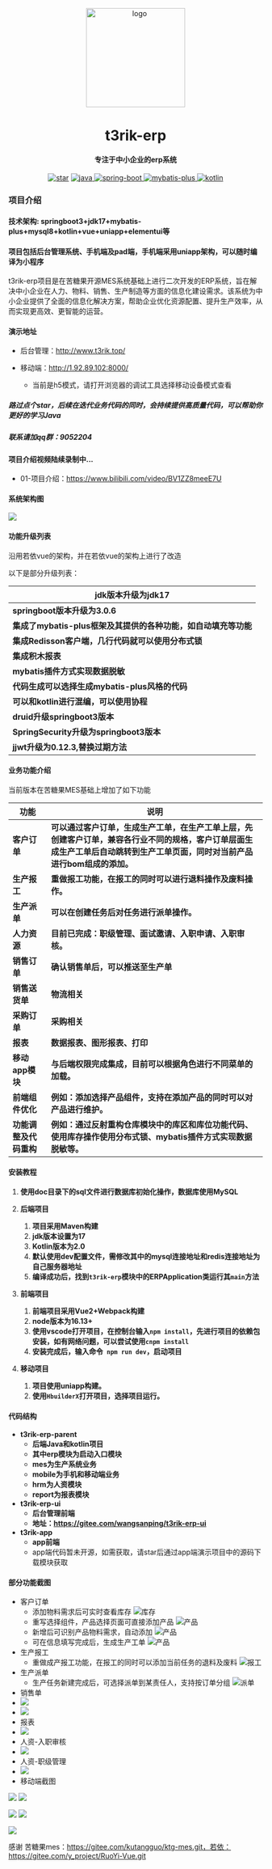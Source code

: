 <p align="center">
	<img alt="logo" width="196px" src="https://pic.imgdb.cn/item/66b9aaafd9c307b7e9a749fb.png">
</p>
<h1 align="center" style=" font-weight: bold;">t3rik-erp</h1>
<h4 align="center">专注于中小企业的erp系统</h4>
<p align="center">
<a href='https://gitee.com/wangsanping/t3rik-erp/stargazers'><img src='https://gitee.com/wangsanping/t3rik-erp/badge/star.svg?theme=dark' alt='star'></img></a>
        <a href="https://www.java.com/zh-CN/">
            <img src="https://img.shields.io/badge/java-17-red.svg" alt="java">
        </a> 
        <a href="https://spring.io/projects/spring-boot">
            <img src="https://img.shields.io/badge/spring--boot-3-green.svg" alt="spring-boot">
        </a>
        <a href="https://baomidou.com/">
            <img src="https://img.shields.io/badge/mybatis--plus-3.5.3.2-blue.svg" alt="mybatis-plus">
        </a> 
        <a href="https://kotlinlang.org/">
            <img src="https://img.shields.io/badge/kotlin-2.0-yellow.svg" alt="kotlin">
        </a> 
</p>

### 项目介绍

#### 技术架构: springboot3+jdk17+mybatis-plus+mysql8+kotlin+vue+uniapp+elementui等
#### 项目包括后台管理系统、手机端及pad端，手机端采用uniapp架构，可以随时编译为小程序

t3rik-erp项目是在苦糖果开源MES系统基础上进行二次开发的ERP系统，旨在解决中小企业在人力、物料、销售、生产制造等方面的信息化建设需求。该系统为中小企业提供了全面的信息化解决方案，帮助企业优化资源配置、提升生产效率，从而实现更高效、更智能的运营。

#### 演示地址

- 后台管理：http://www.t3rik.top/

- 移动端：http://1.92.89.102:8000/
  - 当前是h5模式，请打开浏览器的调试工具选择移动设备模式查看

##### 路过点个star，后续在迭代业务代码的同时，会持续提供高质量代码，可以帮助你更好的学习Java

##### 联系请加qq群：9052204

#### 项目介绍视频陆续录制中...

 - 01-项目介绍：https://www.bilibili.com/video/BV1ZZ8meeE7U

#### 系统架构图

![](https://pic1.imgdb.cn/item/678145cfd0e0a243d4f327b7.jpg)

#### 功能升级列表

沿用若依vue的架构，并在若依vue的架构上进行了改造

以下是部分升级列表：

| jdk版本升级为jdk17                                           |
| ------------------------------------------------------------ |
| **springboot版本升级为3.0.6**                                |
| **集成了mybatis-plus框架及其提供的各种功能，如自动填充等功能** |
| **集成Redisson客户端，几行代码就可以使用分布式锁**           |
| **集成积木报表**                                             |
| **mybatis插件方式实现数据脱敏**                              |
| **代码生成可以选择生成mybatis-plus风格的代码**               |
| **可以和kotlin进行混编，可以使用协程**                       |
| **druid升级springboot3版本**                                 |
| **SpringSecurity升级为springboot3版本**                      |
| **jjwt升级为0.12.3,替换过期方法**                            |

#### 业务功能介绍

当前版本在苦糖果MES基础上增加了如下功能

| 功能                   | 说明                                                         |
| ---------------------- | ------------------------------------------------------------ |
| **客户订单**           | **可以通过客户订单，生成生产工单，在生产工单上层，先创建客户订单，兼容各行业不同的规格，客户订单层面生成生产工单后自动跳转到生产工单页面，同时对当前产品进行bom组成的添加。** |
| **生产报工**           | **重做报工功能，在报工的同时可以进行退料操作及废料操作。**   |
| **生产派单**           | **可以在创建任务后对任务进行派单操作。**                     |
| **人力资源**           | **目前已完成：职级管理、面试邀请、入职申请、入职审核。**     |
| **销售订单**           | **确认销售单后，可以推送至生产单**                           |
| **销售送货单**         | **物流相关**                                                 |
| **采购订单**           | **采购相关**                                                 |
| **报表**               | **数据报表、图形报表、打印**                                 |
| **移动app模块**        | **与后端权限完成集成，目前可以根据角色进行不同菜单的加载。** |
| **前端组件优化**       | **例如：添加选择产品组件，支持在添加产品的同时可以对产品进行维护。** |
| **功能调整及代码重构** | **例如：通过反射重构仓库模块中的库区和库位功能代码、使用库存操作使用分布式锁、mybatis插件方式实现数据脱敏等。** |

#### 安装教程

1.  **使用doc目录下的sql文件进行数据库初始化操作，数据库使用MySQL**
2.  **后端项目**
    1.  **项目采用Maven构建**
    2.  **jdk版本设置为17**
    3.  **Kotlin版本为2.0**
    4.  **默认使用dev配置文件，需修改其中的mysql连接地址和redis连接地址为自己服务器地址**
    5.  **编译成功后，找到`t3rik-erp`模块中的ERPApplication类运行其`main`方法**

3.  **前端项目**
    1.  **前端项目采用Vue2+Webpack构建**
    2.  **node版本为16.13+**
    3.  **使用vscode打开项目，在控制台输入`npm install`，先进行项目的依赖包安装，如有网络问题，可以尝试使用`cnpm install`**
    4.  **安装完成后，输入命令` npm run dev`，启动项目**

4.  **移动项目**
    1.  **项目使用uniapp构建。**
    2.  **使用`HbuilderX`打开项目，选择项目运行。**


#### 代码结构

- **t3rik-erp-parent**
  - **后端Java和kotlin项目**
  - **其中erp模块为启动入口模块**
  - **mes为生产系统业务**
  - **mobile为手机和移动端业务**
  - **hrm为人资模块**
  - **report为报表模块**
- **t3rik-erp-ui**
  - **后台管理前端**
  - **地址：https://gitee.com/wangsanping/t3rik-erp-ui**
- **t3rik-app**
  - **app前端**
  - app端代码暂未开源，如需获取，请star后通过app端演示项目中的源码下载模块获取


#### 部分功能截图

- 客户订单
  - 添加物料需求后可实时查看库存
  ![库存](https://pic.imgdb.cn/item/668a3392d9c307b7e9c920a7.png)
  - 重写选择组件，产品选择页面可直接添加产品
  ![产品](https://pic.imgdb.cn/item/668a3402d9c307b7e9c9c5a5.png)
  - 新增后可识别产品物料需求，自动添加
  ![产品](https://pic.imgdb.cn/item/668a3392d9c307b7e9c920a7.png)
  - 可在信息填写完成后，生成生产工单
  ![产品](https://pic.imgdb.cn/item/668a34e5d9c307b7e9cafa54.png)
- 生产报工
  - 重做成产报工功能，在报工的同时可以添加当前任务的退料及废料
  ![报工](https://pic.imgdb.cn/item/668a3666d9c307b7e9cd1a69.png)
- 生产派单
  - 生产任务新建完成后，可选择派单到某责任人，支持按订单分组
  ![派单](https://pic.imgdb.cn/item/668a3533d9c307b7e9cb6795.png)
- 销售单
- ![](https://pic1.imgdb.cn/item/6782965ad0e0a243d4f37849.png)
- ![](https://pic1.imgdb.cn/item/6782965ad0e0a243d4f3784a.png)
- 报表
- ![](https://pic1.imgdb.cn/item/6782965ad0e0a243d4f37847.png)
- 人资-入职审核
- ![](https://pic1.imgdb.cn/item/6782965ad0e0a243d4f37848.png)
- 人资-职级管理
- ![](https://pic1.imgdb.cn/item/6782965ad0e0a243d4f3784b.png)
- 移动端截图

![](https://pic.imgdb.cn/item/66b0ec5cd9c307b7e99c0a4d.png) ![](https://pic.imgdb.cn/item/66b0ec5cd9c307b7e99c0a61.png)

![](https://pic.imgdb.cn/item/66c58db3d9c307b7e9fdc24f.png) ![](https://pic.imgdb.cn/item/66c58d62d9c307b7e9fd7993.png)

![](https://pic.imgdb.cn/item/66c58d62d9c307b7e9fd7946.png)


感谢 苦糖果mes：https://gitee.com/kutangguo/ktg-mes.git，若依：https://gitee.com/y_project/RuoYi-Vue.git